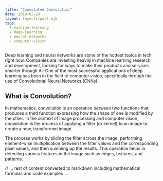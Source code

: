```yaml
---
title: "Convoluted Convolution"
date: 2018-05-29
layout: layouts/post.njk
tags:
  - machine-learning
  - deep-learning
  - neural-networks
  - computer-vision
---
```


Deep learning and neural networks are some of the hottest topics in tech right now. Companies are investing heavily in machine learning research and development, looking for ways to make their products and services smarter through AI. One of the most successful applications of deep learning has been in the field of computer vision, specifically through the use of Convolutional Neural Networks (CNNs).

## What is Convolution?

In mathematics, convolution is an operation between two functions that produces a third function expressing how the shape of one is modified by the other. In the context of image processing and computer vision, convolution is the process of applying a filter (or kernel) to an image to create a new, transformed image.

The process works by sliding the filter across the image, performing element-wise multiplication between the filter values and the corresponding pixel values, and then summing up the results. This operation helps in detecting various features in the image such as edges, textures, and patterns.

// ... rest of content converted to markdown including mathematical formulas and code examples ...